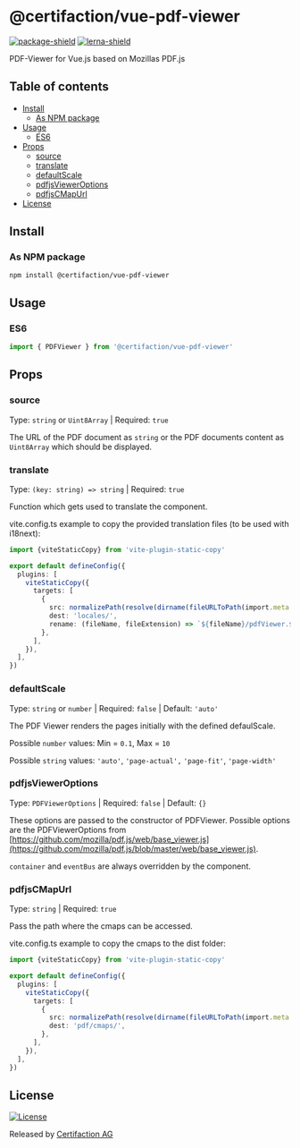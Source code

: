 # @certifaction/vue-pdf-viewer

[![package-shield][package-shield]][package-url]
[![lerna-shield][lerna-shield]][lerna-url]

PDF-Viewer for Vue.js based on Mozillas PDF.js

## Table of contents

* [Install](#install)
    * [As NPM package](#as-npm-package)
* [Usage](#usage)
    * [ES6](#es6)
* [Props](#props)
    * [source](#source)
    * [translate](#translate)
    * [defaultScale](#defaultscale)
    * [pdfjsViewerOptions](#pdfjsvieweroptions)
    * [pdfjsCMapUrl](#pdfjscmapurl)
* [License](#license)

## Install

### As NPM package

```shell script
npm install @certifaction/vue-pdf-viewer
```

## Usage

### ES6

```ts
import { PDFViewer } from '@certifaction/vue-pdf-viewer'
```

## Props

### source

Type: `string` or `Uint8Array` | Required: `true`

The URL of the PDF document as `string` or the PDF documents content as `Uint8Array` which should be displayed.

### translate

Type: `(key: string) => string` | Required: `true`

Function which gets used to translate the component.

vite.config.ts example to copy the provided translation files (to be used with i18next):
```ts
import {viteStaticCopy} from 'vite-plugin-static-copy'

export default defineConfig({
  plugins: [
    viteStaticCopy({
      targets: [
        {
          src: normalizePath(resolve(dirname(fileURLToPath(import.meta.url)), './node_modules/@certifaction/vue-pdf-viewer/src/locales/*')),
          dest: 'locales/',
          rename: (fileName, fileExtension) => `${fileName}/pdfViewer.${fileExtension}`,
        },
      ],
    }),
  ],
})
```

### defaultScale

Type: `string` or `number` | Required: `false` | Default: `'auto'`

The PDF Viewer renders the pages initially with the defined defaulScale.

Possible `number` values: Min = `0.1`, Max = `10`

Possible `string` values: `'auto'`, `'page-actual',` `'page-fit'`, `'page-width'`

### pdfjsViewerOptions

Type: `PDFViewerOptions` | Required: `false` | Default: `{}`

These options are passed to the constructor of PDFViewer.
Possible options are the PDFViewerOptions from [https://github.com/mozilla/pdf.js/web/base_viewer.js](https://github.com/mozilla/pdf.js/blob/master/web/base_viewer.js).

`container` and `eventBus` are always overridden by the component.

### pdfjsCMapUrl

Type: `string` | Required: `true`

Pass the path where the cmaps can be accessed.

vite.config.ts example to copy the cmaps to the dist folder:
```ts
import {viteStaticCopy} from 'vite-plugin-static-copy'

export default defineConfig({
  plugins: [
    viteStaticCopy({
      targets: [
        {
          src: normalizePath(resolve(dirname(fileURLToPath(import.meta.url)), './node_modules/pdfjs-dist/cmaps/*')),
          dest: 'pdf/cmaps/',
        },
      ],
    }),
  ],
})
```

## License

[![License](https://img.shields.io/badge/license-MIT-blue.svg)](https://github.com/certifaction/js-pdf-viewer/blob/master/LICENSE)

Released by [Certifaction AG](https://certifaction.com)

[package-shield]: https://img.shields.io/github/package-json/v/certifaction/js-pdf-viewer?filename=packages%2Fvue-pdf-viewer%2Fpackage.json
[package-url]: https://github.com/certifaction/js-pdf-viewer/pkgs/npm/vue-pdf-viewer
[lerna-shield]: https://img.shields.io/badge/maintained%20with-lerna-cc00ff.svg
[lerna-url]: https://lerna.js.org/

